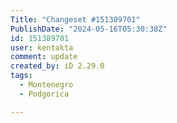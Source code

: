 ```yaml
---
Title: "Changeset #151389701"
PublishDate: "2024-05-16T05:30:38Z"
id: 151389701
user: kentakta
comment: update
created_by: iD 2.29.0
tags:
  - Montenegro
  - Podgorica

---
```

